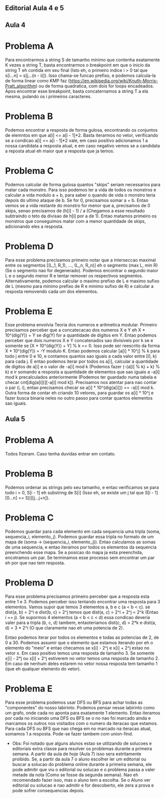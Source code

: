 ## Editorial Aula 4 e 5

## Aula 4

# Problema A 
 Para encontrarmos a string S de tamanho minimo que contenha exatamente K vezes a string T, basta encontrarmos o breakpoint em que o inicio da string T eh contida em seu final (Isto eh, o primeiro indice i > 0 tal que s[i...n] = s[j...(n - i)]). Isso chama-se funcao prefixo, e podemos calcula-la de forma linear como KMP faz (https://en.wikipedia.org/wiki/Knuth-Morris-Pratt_algorithm) ou de forma quadratica, com dois for loops encadeados. Apos encontrar esse breakpoint, basta concaternamos a string T a ela mesma, pulando os i primeiros caracteres.

# Problema B
  Podemos encontrar a resposta de forma gulosa, encontrando os conjuntos de elemntos em que a[i] <= a[i - 1]*2. Basta iterarmos no vetor, verificando se a condicao a[i] <= a[i - 1]*2 vale, em caso positivo adicionamos 1 a nossa candidata a resposta atual, e em caso negativo vemos se a candidata a reposta atual eh maior que a resposta que ja temos.

# Problema C
  Podemos calcular de forma gulosa quantos "skips" seriam necessarios para matar cada monstro. Para isso podemos ler a vida de todos os monstros e calcular a vida modulo a + b, para saber o quando de vida o monstro teria depois do ultimo ataque de b. Se for 0, precisamos somar a + b. Entao vemos se a vida restante do monstro for menor que a, precisamos de 0 skips, senao precisamos de (h[i] - 1) / a (Chegamos a esse resultado subtraindo o teto da divisao de h[i] por a de 1). Entao matamos primeiro os monstros que conseguimos matar com a menor quantidade de skips, adicionando eles a resposta. 
  
# Problema D
  Para esse problema precisamos primeiro notar que a interseccao maximal entre os segmentos [(L_1, R_1), ..., (L_n, R_n)] eh o segmento (max L, min R) (Se o segmento nao for degenerado). Podemos encontrar o segundo maior L e o segundo menor R e tentar remover os respectivos segmentos. Alternativamente, podemos calcular o maximo prefixo de L e maximo sufixo de L (mesmo para minimo prefixo de R e minimo sufixo de R) e calcular a resposta removendo cada um dos elementos.
       
# Problema E
  Esse problema envolvia Teoria dos numeros e aritmetica modular. Primeiro precisamos perceber que a concatecacao dos numeros X e Y eh X * 10^(dig(Y)) + Y se dig(Y) for a quantidade de digitos em Y. Entao podemos perceber que dois numeros X e Y concatenados sao divisiveis por k se e somente se [X * 10^(dig(Y)) + Y] % k == 0. Isso pode ser reescrito da forma X * 10^(dig(Y)) = -Y modulo K. Entao podemos calcular [a[i] * 10^j] % k para todo j entre 0 e 10, e contamos quantos sao iguais a cada valor entre [0, k) para cada j. E entao podemos iterar por todos os a[i], calcular a quantidade de digitos de a[i] e o valor de -a[i] mod k (Podemos fazer (-(a[i] % k) + k) % k) e ir somando a resposta a quantidade de elementos que sao iguais a -a[i] mod k precalculados anteriormente (Podemos ter guardado numa tabela e checar cnt[dig(a[i])][-a[i] mod k]). Precisamos nos atentar para nao contar o par (i, i), entao precisamos checar se a[i] * 10^(dig(a[i])) == -a[i] mod k.
  Outra forma de contar eh criando 10 vetores, para guardar os a[i] * 10^j e fazer busca binaria neles no outro passo para contar quantos elementos sao iguais.
  
## Aula 5

# Problema A 
  Todos fizeram. Caso tenha duvidas entrar em contato.
  
# Problema B
  Podemos ordenar as strings pelo seu tamanho, e entao verificamos se para todo i > 0, S[i - 1] eh substring de S[i] (Isso eh, se existe um j tal que S[i - 1][0...n] == S[i][j...j+n]).

# Problema C
  Podemos guardar para cada elemento em cada sequencia uma tripla (soma, sequencia_i, elemento_j). Podemos guardar essa tripla no formato de um mapa de (soma -> (sequencia_i, elemento_j)). Entao calculamos as somas de uma sequencia, e entao iteramos por todos os elementos da sequencia preenchendo esse mapa. Se a posicao do mapa ja esta preenchida, encotramos um par. Se terminamos esse processo sem encontrar um par eh por que nao tem resposta.
  
# Problema D
  Para esse problema precisamos primeiro perceber que a resposta esta entre 1 e 3. Podemos perceber isso tentando encontrar uma resposta para 3 elementos. Vamos supor que temos 3 elementos a, b e c (a < b < c). se dist(a, b) = 2^i e dist(b, c) = 2^j temos que dist(a, c) = 2^i + 2^j = 2^k (Entao i == j). Se supormos 4 elementos (a < b < c < d) essa condicao deveria valer para a tripla (b, c, d) tambem, entaoteriamos dist(c, d) = 2*k e dist(a, d) = 3 * 2^i (O que claramente nao eh uma potencia de 2).

  Entao podemos iterar por todos os elementos e todas as potencias de 2, de 0 a 30. Podemos assumir que o elemento que estamos iterando por eh o elemento do "meio" e entao checamos se x[i] - 2^j e x[i] + 2^j estao no vetor x. Em caso positivo temos uma resposta de tamanho 3. Se somente x[i] - 2*j ou x[i] + 2^j estiverem no vetor temos uma resposta de tamanho 2. Em caso de nenhum deles estarem no vetor nossa resposta tem tamanho 1 (que eh qualquer elemento do vetor). 

# Problema E
  Para esse problema podemos usar DFS ou BFS para achar todas as "componentes" do nosso labirinto. Podemos pensar nesse labirinto como um grafo, onde cada no aponta para exatamente 1 elemento. Entao iteramos por cada no iniciando uma DFS ou BFS se o no nao foi marcado ainda e marcamos os outros nos visitados com o numero da iteracao que estamos. Para cada DFS ou BFS que nao chega em no marcado na iteracao atual, somamos 1 a resposta. Pode-se fazer tambem com union-find.
  
- Obs: Foi notado que alguns alunos estao se utilizando de solucoes e editoriais extra classe para resolver os problemas durante a primeira semana. A partir da aula de hoje (Aula 7) isso sera estritamente proibido. Se, a partir da aula 7 o aluno escolher ler um editorial ou buscar a solucao do problema online durante a primeira semana, ele pode admitir que viu o editorial ou solucao e o problema passa a valer metade da nota (Como se fosse da segunda semana). Nao eh recomendado fazer isso, mas o aluno tem a escolha. Se o Aluno ver editorial ou solucao e nao admitir e for descoberto, ele zera a prova e pode sofrer consequencias depois.